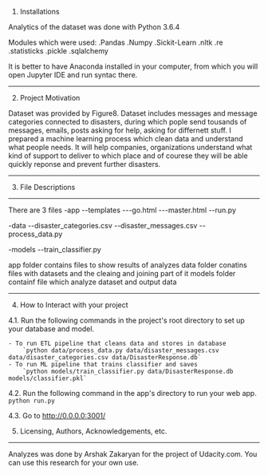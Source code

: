 1. Installations


Analytics of the dataset was done with Python 3.6.4

Modules which were used:
  .Pandas
  .Numpy
  .Sickit-Learn
  .nltk
  .re
  .statisticks
  .pickle
  .sqlalchemy
  
It is better to have Anaconda installed in your computer, from which you will open Jupyter IDE and run syntac there.

-------------------------------------------------------
2. Project Motivation


Dataset was provided by Figure8. Dataset includes messages and message categories connected to disasters, during which pople send tousands of messages, emails, posts asking for help, asking for differnett stuff. I prepared a machine learning process which clean data and understand what people needs. It will help companies, organizations understand what kind of support to deliver to which place and of courese they will be able quickly reponse and prevent further disasters. 


-------------------------------------------------------
3. File Descriptions
-------------------------------------------------------

There are 3 files
-app
--templates
---go.html
---master.html
--run.py

-data
--disaster_categories.csv
--disaster_messages.csv
--process_data.py

-models
--train_classifier.py

app folder contains files to show results of analyzes
data folder conatins files with datasets and the cleaing and joining part of it
models folder containf file which analyze dataset and output data


-------------------------------------------------------
4. How to Interact with your project

4.1. Run the following commands in the project's root directory to set up your database and model.

    - To run ETL pipeline that cleans data and stores in database
        `python data/process_data.py data/disaster_messages.csv data/disaster_categories.csv data/DisasterResponse.db`
    - To run ML pipeline that trains classifier and saves
        `python models/train_classifier.py data/DisasterResponse.db models/classifier.pkl`

4.2. Run the following command in the app's directory to run your web app.
    `python run.py`

4.3. Go to http://0.0.0.0:3001/



5. Licensing, Authors, Acknowledgements, etc.
-------------------------------------------------------


Analyzes was done by Arshak Zakaryan for the project of Udacity.com.
You can use this research for your own use.

